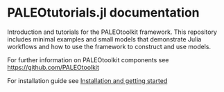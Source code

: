 # PALEOtutorials.jl documentation

Introduction and tutorials for the PALEOtoolkit framework.  This repository includes minimal examples and small models that demonstrate Julia workflows and how to use the framework to construct and use models. 

For further information on PALEOtoolkit components see https://github.com/PALEOtoolkit

For installation guide see [Installation and getting started](@ref)
